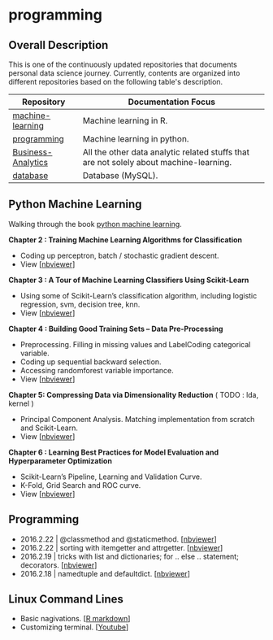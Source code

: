 # programming

## Overall Description

This is one of the continuously updated repositories that documents personal data science journey. Currently, contents are organized into different repositories based on the following table's description.

| Repository | Documentation Focus |
| ---------- | ----------- |
| [machine-learning](https://github.com/ethen8181/machine-learning) | Machine learning in R. |
| [programming](https://github.com/ethen8181/programming) | Machine learning in python. |
| [Business-Analytics](https://github.com/ethen8181/Business-Analytics) | All the other data analytic related stuffs that are not solely about machine-learning. |
| [database](https://github.com/ethen8181/database) | Database (MySQL). | 

## Python Machine Learning

Walking through the book [python machine learning](https://github.com/rasbt/python-machine-learning-book).

**Chapter 2 : Training Machine Learning Algorithms for Classification** 

- Coding up perceptron, batch / stochastic gradient descent.
- View [[nbviewer](http://nbviewer.jupyter.org/github/ethen8181/programming/blob/master/python_machine_learning/chapter2/chapter2.ipynb)]

**Chapter 3 : A Tour of Machine Learning Classifiers Using Scikit-Learn** 

- Using some of Scikit-Learn’s classification algorithm, including logistic regression, svm, decision tree, knn.
- View [[nbviewer](http://nbviewer.jupyter.org/github/ethen8181/programming/blob/master/python_machine_learning/chapter3/chapter3.ipynb)]

**Chapter 4 : Building Good Training Sets – Data Pre-Processing** 

- Preprocessing. Filling in missing values and LabelCoding categorical variable.
- Coding up sequential backward selection.
- Accessing randomforest variable importance.
- View [[nbviewer](http://nbviewer.jupyter.org/github/ethen8181/programming/blob/master/python_machine_learning/chapter4/chapter4.ipynb)]

**Chapter 5: Compressing Data via Dimensionality Reduction** ( TODO : lda, kernel )

- Principal Component Analysis. Matching implementation from scratch and Scikit-Learn.
- View [[nbviewer](http://nbviewer.jupyter.org/github/ethen8181/programming/blob/master/python_machine_learning/chapter5/chapter5.ipynb)]

**Chapter 6 : Learning Best Practices for Model Evaluation and Hyperparameter Optimization** 

- Scikit-Learn’s Pipeline, Learning and Validation Curve.
- K-Fold, Grid Search and ROC curve.
- View [[nbviewer](http://nbviewer.jupyter.org/github/ethen8181/programming/blob/master/python_machine_learning/chapter6/chapter6.ipynb)]


## Programming

- 2016.2.22 | @classmethod and @staticmethod. [[nbviewer](http://nbviewer.jupyter.org/github/ethen8181/programming/blob/master/programming/class.ipynb)]
- 2016.2.22 | sorting with itemgetter and attrgetter. [[nbviewer](http://nbviewer.jupyter.org/github/ethen8181/programming/blob/master/programming/sorting_with_itemgetter.ipynb)]
- 2016.2.19 | tricks with list and dictionaries; for .. else .. statement; decorators. [[nbviewer](http://nbviewer.jupyter.org/github/ethen8181/programming/blob/master/programming/idiomatic_python.ipynb)] 
- 2016.2.18 | namedtuple and defaultdict. [[nbviewer](http://nbviewer.jupyter.org/github/ethen8181/programming/blob/master/programming/collections_module.ipynb)]





## Linux Command Lines

- Basic nagivations. [[R markdown](http://ethen8181.github.io/programming/linux_commands/linux_commands.html)]
- Customizing terminal. [[Youtube](https://www.youtube.com/watch?v=vDOVEDl2z84)]
